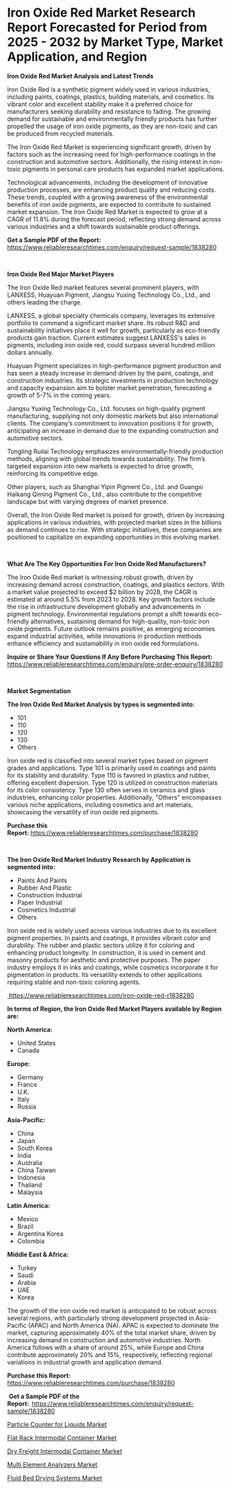 <p><h1>Iron Oxide Red Market Research Report Forecasted for Period from 2025 -  2032 by Market Type, Market Application, and Region</h1></p><p><strong>Iron Oxide Red Market Analysis and Latest Trends</strong></p>
<p><p>Iron Oxide Red is a synthetic pigment widely used in various industries, including paints, coatings, plastics, building materials, and cosmetics. Its vibrant color and excellent stability make it a preferred choice for manufacturers seeking durability and resistance to fading. The growing demand for sustainable and environmentally friendly products has further propelled the usage of iron oxide pigments, as they are non-toxic and can be produced from recycled materials.</p><p>The Iron Oxide Red Market is experiencing significant growth, driven by factors such as the increasing need for high-performance coatings in the construction and automotive sectors. Additionally, the rising interest in non-toxic pigments in personal care products has expanded market applications. </p><p>Technological advancements, including the development of innovative production processes, are enhancing product quality and reducing costs. These trends, coupled with a growing awareness of the environmental benefits of iron oxide pigments, are expected to contribute to sustained market expansion. The Iron Oxide Red Market is expected to grow at a CAGR of 11.8% during the forecast period, reflecting strong demand across various industries and a shift towards sustainable product offerings.</p></p>
<p><strong>Get a Sample PDF of the Report:&nbsp;</strong> <a href="https://www.reliableresearchtimes.com/enquiry/request-sample/1838280?utm_campaign=3255&utm_medium=2&utm_source=Github&utm_content=ia&utm_term=02042025&utm_id=iron-oxide-red">https://www.reliableresearchtimes.com/enquiry/request-sample/1838280</a></p>
<p>&nbsp;</p>
<p><strong>Iron Oxide Red Major Market Players</strong></p>
<p><p>The Iron Oxide Red market features several prominent players, with LANXESS, Huayuan Pigment, Jiangsu Yuxing Technology Co., Ltd., and others leading the charge. </p><p>LANXESS, a global specialty chemicals company, leverages its extensive portfolio to command a significant market share. Its robust R&D and sustainability initiatives place it well for growth, particularly as eco-friendly products gain traction. Current estimates suggest LANXESS's sales in pigments, including iron oxide red, could surpass several hundred million dollars annually.</p><p>Huayuan Pigment specializes in high-performance pigment production and has seen a steady increase in demand driven by the paint, coatings, and construction industries. Its strategic investments in production technology and capacity expansion aim to bolster market penetration, forecasting a growth of 5-7% in the coming years.</p><p>Jiangsu Yuxing Technology Co., Ltd. focuses on high-quality pigment manufacturing, supplying not only domestic markets but also international clients. The company’s commitment to innovation positions it for growth, anticipating an increase in demand due to the expanding construction and automotive sectors.</p><p>Tongling Ruilai Technology emphasizes environmentally-friendly production methods, aligning with global trends towards sustainability. The firm’s targeted expansion into new markets is expected to drive growth, reinforcing its competitive edge.</p><p>Other players, such as Shanghai Yipin Pigment Co., Ltd. and Guangxi Haikang Qiming Pigment Co., Ltd., also contribute to the competitive landscape but with varying degrees of market presence.</p><p>Overall, the Iron Oxide Red market is poised for growth, driven by increasing applications in various industries, with projected market sizes in the billions as demand continues to rise. With strategic initiatives, these companies are positioned to capitalize on expanding opportunities in this evolving market.</p></p>
<p>&nbsp;</p>
<p><strong>What Are The Key Opportunities For Iron Oxide Red Manufacturers?</strong></p>
<p><p>The Iron Oxide Red market is witnessing robust growth, driven by increasing demand across construction, coatings, and plastics sectors. With a market value projected to exceed $2 billion by 2028, the CAGR is estimated at around 5.5% from 2023 to 2028. Key growth factors include the rise in infrastructure development globally and advancements in pigment technology. Environmental regulations prompt a shift towards eco-friendly alternatives, sustaining demand for high-quality, non-toxic iron oxide pigments. Future outlook remains positive, as emerging economies expand industrial activities, while innovations in production methods enhance efficiency and sustainability in iron oxide red formulations.</p></p>
<p><strong>Inquire or Share Your Questions If Any Before Purchasing This Report:</strong> <a href="https://www.reliableresearchtimes.com/enquiry/pre-order-enquiry/1838280?utm_campaign=3255&utm_medium=2&utm_source=Github&utm_content=ia&utm_term=02042025&utm_id=iron-oxide-red">https://www.reliableresearchtimes.com/enquiry/pre-order-enquiry/1838280</a></p>
<p>&nbsp;</p>
<p><strong>Market Segmentation</strong></p>
<p><strong>The Iron Oxide Red Market Analysis by types is segmented into:</strong></p>
<p><ul><li>101</li><li>110</li><li>120</li><li>130</li><li>Others</li></ul></p>
<p><p>Iron oxide red is classified into several market types based on pigment grades and applications. Type 101 is primarily used in coatings and paints for its stability and durability. Type 110 is favored in plastics and rubber, offering excellent dispersion. Type 120 is utilized in construction materials for its color consistency. Type 130 often serves in ceramics and glass industries, enhancing color properties. Additionally, "Others" encompasses various niche applications, including cosmetics and art materials, showcasing the versatility of iron oxide red pigments.</p></p>
<p><strong>Purchase this Report:&nbsp;</strong><a href="https://www.reliableresearchtimes.com/purchase/1838280?utm_campaign=3255&utm_medium=2&utm_source=Github&utm_content=ia&utm_term=02042025&utm_id=iron-oxide-red">https://www.reliableresearchtimes.com/purchase/1838280</a></p>
<p>&nbsp;</p>
<p><strong>The Iron Oxide Red Market Industry Research by Application is segmented into:</strong></p>
<p><ul><li>Paints And Paints</li><li>Rubber And Plastic</li><li>Construction Industrial</li><li>Paper Industrial</li><li>Cosmetics Industrial</li><li>Others</li></ul></p>
<p><p>Iron oxide red is widely used across various industries due to its excellent pigment properties. In paints and coatings, it provides vibrant color and durability. The rubber and plastic sectors utilize it for coloring and enhancing product longevity. In construction, it is used in cement and masonry products for aesthetic and protective purposes. The paper industry employs it in inks and coatings, while cosmetics incorporate it for pigmentation in products. Its versatility extends to other applications requiring stable and non-toxic coloring agents.</p></p>
<p><a href="https://www.reliableresearchtimes.com/iron-oxide-red-r1838280?utm_campaign=3255&utm_medium=2&utm_source=Github&utm_content=ia&utm_term=02042025&utm_id=iron-oxide-red">&nbsp;https://www.reliableresearchtimes.com/iron-oxide-red-r1838280</a></p>
<p><strong>In terms of Region, the Iron Oxide Red Market Players available by Region are:</strong></p>
<p>
    <p> <strong> North America: </strong>
        <ul>
            <li>United States</li>
            <li>Canada</li>
        </ul>
        </p> 
    <p> <strong> Europe: </strong>
        <ul>
            <li>Germany</li>
            <li>France</li>
            <li>U.K.</li>
            <li>Italy</li>
            <li>Russia</li>
        </ul>
        </p> 
    <p> <strong> Asia-Pacific: </strong>
        <ul>
            <li>China</li>
            <li>Japan</li>
            <li>South Korea</li>
            <li>India</li>
            <li>Australia</li>
            <li>China Taiwan</li>
            <li>Indonesia</li>
            <li>Thailand</li>
            <li>Malaysia</li>
        </ul>
        </p> 
    <p> <strong> Latin America: </strong>
        <ul>
            <li>Mexico</li>
            <li>Brazil</li>
            <li>Argentina Korea</li>
            <li>Colombia</li>
        </ul>
        </p> 
    <p> <strong> Middle East & Africa: </strong>
        <ul>
            <li>Turkey</li>
            <li>Saudi</li>
            <li>Arabia</li>
            <li>UAE</li>
            <li>Korea</li>
        </ul>
    </p>
    </p>
<p><p>The growth of the iron oxide red market is anticipated to be robust across several regions, with particularly strong development projected in Asia-Pacific (APAC) and North America (NA). APAC is expected to dominate the market, capturing approximately 40% of the total market share, driven by increasing demand in construction and automotive industries. North America follows with a share of around 25%, while Europe and China contribute approximately 20% and 15%, respectively, reflecting regional variations in industrial growth and application demand.</p></p>
<p><strong>Purchase this Report: </strong><a href="https://www.reliableresearchtimes.com/purchase/1838280?utm_campaign=3255&utm_medium=2&utm_source=Github&utm_content=ia&utm_term=02042025&utm_id=iron-oxide-red">https://www.reliableresearchtimes.com/purchase/1838280</a></p>
<p>&nbsp;<strong>Get a Sample PDF of the Report:&nbsp;&nbsp;</strong><a href="https://www.reliableresearchtimes.com/enquiry/request-sample/1838280?utm_campaign=3255&utm_medium=2&utm_source=Github&utm_content=ia&utm_term=02042025&utm_id=iron-oxide-red">https://www.reliableresearchtimes.com/enquiry/request-sample/1838280</a></p>
<p><strong></strong></p>
<p><p><a href="https://www.linkedin.com/pulse/particle-counter-liquids-market-size-trends-opportunities-0y2lc?utm_campaign=3255&utm_medium=2&utm_source=Github&utm_content=ia&utm_term=02042025&utm_id=iron-oxide-red">Particle Counter for Liquids Market</a></p><p><a href="https://www.linkedin.com/pulse/flat-rack-intermodal-container-market-forecast-2025-2032-x49hc?utm_campaign=3255&utm_medium=2&utm_source=Github&utm_content=ia&utm_term=02042025&utm_id=iron-oxide-red">Flat Rack Intermodal Container Market</a></p><p><a href="https://www.linkedin.com/pulse/comprehensive-dry-freight-intermodal-container-market-vizvc?utm_campaign=3255&utm_medium=2&utm_source=Github&utm_content=ia&utm_term=02042025&utm_id=iron-oxide-red">Dry Freight Intermodal Container Market</a></p><p><a href="https://www.linkedin.com/pulse/multi-element-analyzers-market-forecast-report-analysis-vwdzc?utm_campaign=3255&utm_medium=2&utm_source=Github&utm_content=ia&utm_term=02042025&utm_id=iron-oxide-red">Multi Element Analyzers Market</a></p><p><a href="https://www.linkedin.com/pulse/detailed-analysis-fluid-bed-drying-systems-market-decision-making-ytoyc?utm_campaign=3255&utm_medium=2&utm_source=Github&utm_content=ia&utm_term=02042025&utm_id=iron-oxide-red">Fluid Bed Drying Systems Market</a></p></p>